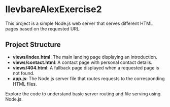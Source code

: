 # IlevbareAlexExercise2

This project is a simple Node.js web server that serves different HTML pages based on the requested URL.

## Project Structure
- **views/index.html**: The main landing page displaying an introduction.
- **views/contact.html**: A contact page with personal contact details.
- **views/404.html**: A fallback page displayed when a requested page is not found.
- **app.js**: The Node.js server file that routes requests to the corresponding HTML files.

Explore the code to understand basic server routing and file serving using Node.js.

